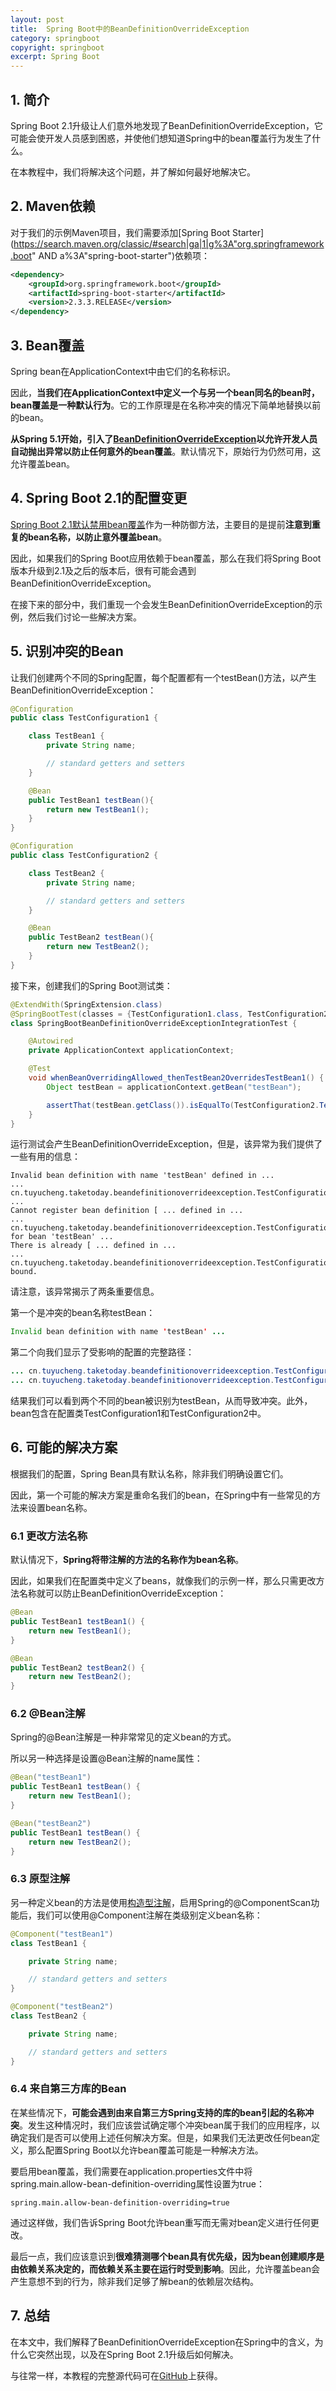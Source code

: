 ```yaml
---
layout: post
title:  Spring Boot中的BeanDefinitionOverrideException
category: springboot
copyright: springboot
excerpt: Spring Boot
---
```


## 1. 简介

Spring Boot 2.1升级让人们意外地发现了BeanDefinitionOverrideException，它可能会使开发人员感到困惑，并使他们想知道Spring中的bean覆盖行为发生了什么。

在本教程中，我们将解决这个问题，并了解如何最好地解决它。

## 2. Maven依赖

对于我们的示例Maven项目，我们需要添加[Spring Boot Starter](https://search.maven.org/classic/#search|ga|1|g%3A"org.springframework.boot" AND a%3A"spring-boot-starter")依赖项：

```xml
<dependency>
    <groupId>org.springframework.boot</groupId>
    <artifactId>spring-boot-starter</artifactId>
    <version>2.3.3.RELEASE</version>
</dependency>
```

## 3. Bean覆盖

Spring bean在ApplicationContext中由它们的名称标识。

因此，**当我们在ApplicationContext中定义一个与另一个bean同名的bean时，bean覆盖是一种默认行为**。它的工作原理是在名称冲突的情况下简单地替换以前的bean。

**从Spring 5.1开始，引入了[BeanDefinitionOverrideException](https://docs.spring.io/spring-framework/docs/current/javadoc-api/org/springframework/beans/factory/support/BeanDefinitionOverrideException.html)以允许开发人员自动抛出异常以防止任何意外的bean覆盖**。默认情况下，原始行为仍然可用，这允许覆盖bean。

## 4. Spring Boot 2.1的配置变更

[Spring Boot 2.1默认禁用bean覆盖](https://github.com/spring-projects/spring-boot/wiki/Spring-Boot-2.1-Release-Notes#bean-overriding)作为一种防御方法，主要目的是提前**注意到重复的bean名称，以防止意外覆盖bean**。

因此，如果我们的Spring Boot应用依赖于bean覆盖，那么在我们将Spring Boot版本升级到2.1及之后的版本后，很有可能会遇到BeanDefinitionOverrideException。

在接下来的部分中，我们重现一个会发生BeanDefinitionOverrideException的示例，然后我们讨论一些解决方案。

## 5. 识别冲突的Bean

让我们创建两个不同的Spring配置，每个配置都有一个testBean()方法，以产生BeanDefinitionOverrideException：

```java
@Configuration
public class TestConfiguration1 {

    class TestBean1 {
        private String name;

        // standard getters and setters
    }

    @Bean
    public TestBean1 testBean(){
        return new TestBean1();
    }
}
```

```java
@Configuration
public class TestConfiguration2 {

    class TestBean2 {
        private String name;

        // standard getters and setters
    }

    @Bean
    public TestBean2 testBean(){
        return new TestBean2();
    }
}
```

接下来，创建我们的Spring Boot测试类：

```java
@ExtendWith(SpringExtension.class)
@SpringBootTest(classes = {TestConfiguration1.class, TestConfiguration2.class})
class SpringBootBeanDefinitionOverrideExceptionIntegrationTest {

    @Autowired
    private ApplicationContext applicationContext;

    @Test
    void whenBeanOverridingAllowed_thenTestBean2OverridesTestBean1() {
        Object testBean = applicationContext.getBean("testBean");

        assertThat(testBean.getClass()).isEqualTo(TestConfiguration2.TestBean2.class);
    }
}
```

运行测试会产生BeanDefinitionOverrideException，但是，该异常为我们提供了一些有用的信息：

```shell
Invalid bean definition with name 'testBean' defined in ... 
... cn.tuyucheng.taketoday.beandefinitionoverrideexception.TestConfiguration2 ...
Cannot register bean definition [ ... defined in ... 
... cn.tuyucheng.taketoday.beandefinitionoverrideexception.TestConfiguration2] for bean 'testBean' ...
There is already [ ... defined in ...
... cn.tuyucheng.taketoday.beandefinitionoverrideexception.TestConfiguration1] bound.
```

请注意，该异常揭示了两条重要信息。

第一个是冲突的bean名称testBean：

```java
Invalid bean definition with name 'testBean' ...
```

第二个向我们显示了受影响的配置的完整路径：

```java
... cn.tuyucheng.taketoday.beandefinitionoverrideexception.TestConfiguration2 ...
... cn.tuyucheng.taketoday.beandefinitionoverrideexception.TestConfiguration1 ...
```

结果我们可以看到两个不同的bean被识别为testBean，从而导致冲突。此外，bean包含在配置类TestConfiguration1和TestConfiguration2中。

## 6. 可能的解决方案

根据我们的配置，Spring Bean具有默认名称，除非我们明确设置它们。

因此，第一个可能的解决方案是重命名我们的bean，在Spring中有一些常见的方法来设置bean名称。

### 6.1 更改方法名称

默认情况下，**Spring将带注解的方法的名称作为bean名称**。

因此，如果我们在配置类中定义了beans，就像我们的示例一样，那么只需更改方法名称就可以防止BeanDefinitionOverrideException：

```java
@Bean
public TestBean1 testBean1() {
    return new TestBean1();
}
```

```java
@Bean
public TestBean2 testBean2() {
    return new TestBean2();
}
```

### 6.2 @Bean注解

Spring的@Bean注解是一种非常常见的定义bean的方式。

所以另一种选择是设置@Bean注解的name属性：

```java
@Bean("testBean1")
public TestBean1 testBean() {
    return new TestBean1();
}
```

```java
@Bean("testBean2")
public TestBean1 testBean() {
    return new TestBean2();
}
```

### 6.3 原型注解

另一种定义bean的方法是使用[构造型注解]()，启用Spring的@ComponentScan功能后，我们可以使用@Component注解在类级别定义bean名称：

```java
@Component("testBean1")
class TestBean1 {

    private String name;

    // standard getters and setters
}
```

```java
@Component("testBean2")
class TestBean2 {

    private String name;

    // standard getters and setters
}
```

### 6.4 来自第三方库的Bean

在某些情况下，**可能会遇到由来自第三方Spring支持的库的bean引起的名称冲突**。发生这种情况时，我们应该尝试确定哪个冲突bean属于我们的应用程序，以确定我们是否可以使用上述任何解决方案。但是，如果我们无法更改任何bean定义，那么配置Spring Boot以允许bean覆盖可能是一种解决方法。

要启用bean覆盖，我们需要在application.properties文件中将spring.main.allow-bean-definition-overriding属性设置为true：

```properties
spring.main.allow-bean-definition-overriding=true
```

通过这样做，我们告诉Spring Boot允许bean重写而无需对bean定义进行任何更改。

最后一点，我们应该意识到**很难猜测哪个bean具有优先级，因为bean创建顺序是由依赖关系决定的，而依赖关系主要在运行时受到影响**。因此，允许覆盖bean会产生意想不到的行为，除非我们足够了解bean的依赖层次结构。

## 7. 总结

在本文中，我们解释了BeanDefinitionOverrideException在Spring中的含义，为什么它突然出现，以及在Spring Boot 2.1升级后如何解决。

与往常一样，本教程的完整源代码可在[GitHub](https://github.com/tuyucheng7/taketoday-tutorial4j/tree/master/spring-boot-modules/spring-boot-exceptions)上获得。